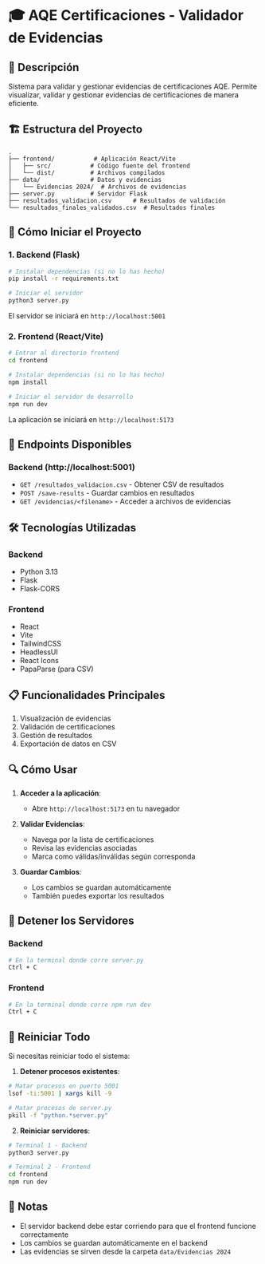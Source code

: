 # 🎓 AQE Certificaciones - Validador de Evidencias

## 📝 Descripción
Sistema para validar y gestionar evidencias de certificaciones AQE. Permite visualizar, validar y gestionar evidencias de certificaciones de manera eficiente.

## 🏗️ Estructura del Proyecto
```
.
├── frontend/           # Aplicación React/Vite
│   ├── src/           # Código fuente del frontend
│   └── dist/          # Archivos compilados
├── data/              # Datos y evidencias
│   └── Evidencias 2024/  # Archivos de evidencias
├── server.py          # Servidor Flask
├── resultados_validacion.csv      # Resultados de validación
└── resultados_finales_validados.csv  # Resultados finales
```

## 🚀 Cómo Iniciar el Proyecto

### 1. Backend (Flask)
```bash
# Instalar dependencias (si no lo has hecho)
pip install -r requirements.txt

# Iniciar el servidor
python3 server.py
```
El servidor se iniciará en `http://localhost:5001`

### 2. Frontend (React/Vite)
```bash
# Entrar al directorio frontend
cd frontend

# Instalar dependencias (si no lo has hecho)
npm install

# Iniciar el servidor de desarrollo
npm run dev
```
La aplicación se iniciará en `http://localhost:5173`

## 🔧 Endpoints Disponibles

### Backend (http://localhost:5001)
- `GET /resultados_validacion.csv` - Obtener CSV de resultados
- `POST /save-results` - Guardar cambios en resultados
- `GET /evidencias/<filename>` - Acceder a archivos de evidencias

## 🛠️ Tecnologías Utilizadas

### Backend
- Python 3.13
- Flask
- Flask-CORS

### Frontend
- React
- Vite
- TailwindCSS
- HeadlessUI
- React Icons
- PapaParse (para CSV)

## 📋 Funcionalidades Principales
1. Visualización de evidencias
2. Validación de certificaciones
3. Gestión de resultados
4. Exportación de datos en CSV

## 🔍 Cómo Usar

1. **Acceder a la aplicación**:
   - Abre `http://localhost:5173` en tu navegador

2. **Validar Evidencias**:
   - Navega por la lista de certificaciones
   - Revisa las evidencias asociadas
   - Marca como válidas/inválidas según corresponda

3. **Guardar Cambios**:
   - Los cambios se guardan automáticamente
   - También puedes exportar los resultados

## 🛑 Detener los Servidores

### Backend
```bash
# En la terminal donde corre server.py
Ctrl + C
```

### Frontend
```bash
# En la terminal donde corre npm run dev
Ctrl + C
```

## 🔄 Reiniciar Todo

Si necesitas reiniciar todo el sistema:

1. **Detener procesos existentes**:
```bash
# Matar procesos en puerto 5001
lsof -ti:5001 | xargs kill -9

# Matar procesos de server.py
pkill -f "python.*server.py"
```

2. **Reiniciar servidores**:
```bash
# Terminal 1 - Backend
python3 server.py

# Terminal 2 - Frontend
cd frontend
npm run dev
```

## 📝 Notas
- El servidor backend debe estar corriendo para que el frontend funcione correctamente
- Los cambios se guardan automáticamente en el backend
- Las evidencias se sirven desde la carpeta `data/Evidencias 2024`
